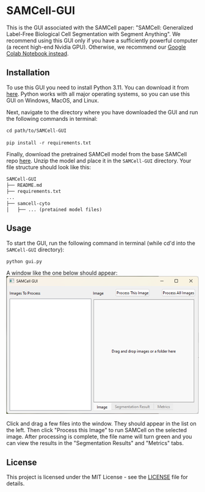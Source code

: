 # SAMCell-GUI

This is the GUI associated with the SAMCell paper: "SAMCell: Generalized Label-Free Biological Cell Segmentation with Segment Anything".  We recommend using this GUI only if you have a sufficiently powerful computer (a recent high-end Nvidia GPU).  Otherwise, we recommend our [Google Colab Notebook instead](https://colab.research.google.com/drive/1016jr1JTtSI4kUIaHmnmXn290n-SM2eP).

## Installation

To use this GUI you need to install Python 3.11. You can download it from [here](https://www.python.org/downloads/).  Python works with all major operating systems, so you can use this GUI on Windows, MacOS, and Linux.

Next, navigate to the directory where you have downloaded the GUI and run the following commands in terminal:
    
    cd path/to/SAMCell-GUI
    
    pip install -r requirements.txt

Finally, download the pretrained SAMCell model from the base SAMCell repo [here](https://github.com/NathanMalta/SAMCell/releases/download/v1/samcell-cyto.zip).  Unzip the model and place it in the `SAMCell-GUI` directory.  Your file structure should look like this:

    SAMCell-GUI
    ├── README.md
    ├── requirements.txt
    ...
    ├── samcell-cyto
    │   ├── ... (pretained model files)

## Usage

To start the GUI, run the following command in terminal (while cd'd into the `SAMCell-GUI` directory):
    
    python gui.py

A window like the one below should appear:
![gui](https://github.com/NathanMalta/SAMCell-GUI/blob/main/media/gui-empty.png?raw=true)

Click and drag a few files into the window.  They should appear in the list on the left.  Then click "Process this Image" to run SAMCell on the selected image.  After processing is complete, the file name will turn green and you can view the results in the "Segmentation Results" and "Metrics" tabs.

## License

This project is licensed under the MIT License - see the [LICENSE](LICENSE) file for details.